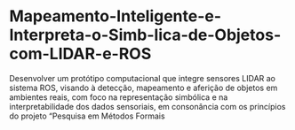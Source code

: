 # Mapeamento-Inteligente-e-Interpreta-o-Simb-lica-de-Objetos-com-LIDAR-e-ROS

Desenvolver um protótipo computacional que integre sensores LIDAR ao sistema ROS, visando à detecção, mapeamento e aferição de objetos em ambientes reais, com foco na representação simbólica e na interpretabilidade dos dados sensoriais, em consonância com os princípios do projeto “Pesquisa em Métodos Formais
